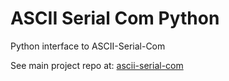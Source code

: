 # ASCII Serial Com Python

Python interface to ASCII-Serial-Com

See main project repo at: [ascii-serial-com](https://github.com/jhugon/ascii-serial-com)
